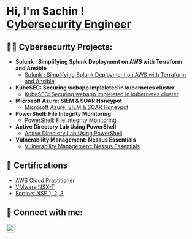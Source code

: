 <h1>Hi, I'm Sachin ! <br/><a href="https://www.linkedin.com/in/sachin-prabakar/">Cybersecurity Engineer</a>

<h2>👨‍💻 Cybersecurity Projects:</h2>

- <b>Splunk : Simplifying Splunk Deployment on AWS with Terraform and Ansible</b>
  - [Splunk : Simplifying Splunk Deployment on AWS with Terraform and Ansible ](https://github.com/sachin078/Splunk-deployment-in-aws-using-terraform-and-ansible)
- <b>KubeSEC: Securing webapp impleleted in kubernetes cluster</b>
  - [KubeSEC: Securing webapp impleleted in kubernetes cluster](https://github.com/sachin078/KubeSEC)
- <b>Microsoft Azure: SIEM & SOAR Honeypot </b>
  - [Microsoft Azure: SIEM & SOAR Honeypot ](https://github.com/sachin078/Microsoft-Azure-Azure-Sentinel-SIEM-SOAR-) 
- <b>PowerShell: File Integrity Monitoring </b>
  - [PowerShell: File Integrity Monitoring ](https://github.com/sachin078/PowerShell-FIM-Project)
- <b>Active Directory Lab Using PowerShell</b>
  - [Active Directory Lab Using PowerShell](https://github.com/sachin078/ActiveDirectory-lab-PowersShell)
- <b>Vulnerability Management: Nessus Essentials</b>
  - [Vulnerability Management: Nessus Essentials](https://github.com/sachin078/Vulnerability_Management-NessusEssentials)

<h2>🥇 Certifications</h2>

- [AWS Cloud Practitioner](https://www.linkedin.com/in/sachin-prabakar/details/certifications/)
- [VMware NSX-T](https://www.linkedin.com/in/sachin-prabakar/details/certifications/U)
- [Fortinet NSE 1, 2, 3](https://www.linkedin.com/in/sachin-prabakar/details/certifications/)

<h2> 🤳 Connect with me:</h2>

[<img align="left" alt="JoshMadakor | LinkedIn" width="22px" src="https://cdn.jsdelivr.net/npm/simple-icons@v3/icons/linkedin.svg" />][linkedin]

[linkedin]: https://www.linkedin.com/in/sachin-prabakar/

<!--
**joshmadakor1/joshmadakor1** is a ✨ _special_ ✨ repository because its `README.md` (this file) appears on your GitHub profile.

Here are some ideas to get you started:

- 🔭 I’m currently working on ...
- 🌱 I’m currently learning ...
- 👯 I’m looking to collaborate on ...
- 🤔 I’m looking for help with ...
- 💬 Ask me about ...
- 📫 How to reach me: ...
- 😄 Pronouns: ...
- ⚡ Fun fact: ...
-->
